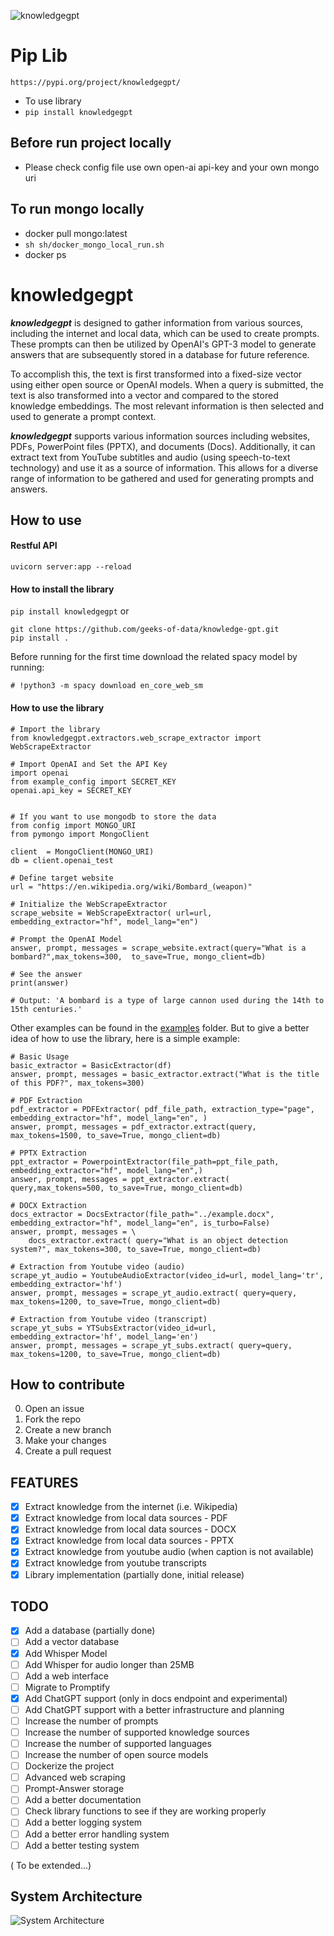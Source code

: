 <!-- Use the context of other files to complete here -->
![knowledgegpt](./public/logo.png)

# Pip Lib

`https://pypi.org/project/knowledgegpt/`

- To use library
- `pip install knowledgegpt`

## Before run project locally

- Please check config file use own open-ai api-key and your own mongo uri

## To run mongo locally

- docker pull mongo:latest
- `sh sh/docker_mongo_local_run.sh`
- docker ps

# knowledgegpt

***knowledgegpt*** is designed to gather information from various sources, including the internet and local data, which
can be used to create prompts. These prompts can then be utilized by OpenAI's GPT-3 model to generate answers that are
subsequently stored in a database for future reference.

To accomplish this, the text is first transformed into a fixed-size vector using either open source or OpenAI models.
When a query is submitted, the text is also transformed into a vector and compared to the stored knowledge embeddings.
The most relevant information is then selected and used to generate a prompt context.

***knowledgegpt*** supports various information sources including websites, PDFs, PowerPoint files (PPTX), and
documents (Docs). Additionally, it can extract text from YouTube subtitles and audio (using speech-to-text technology)
and use it as a source of information. This allows for a diverse range of information to be gathered and used for
generating prompts and answers.

## How to use

#### Restful API

```uvicorn server:app --reload```

#### How to install the library

```pip install knowledgegpt```
or

```
git clone https://github.com/geeks-of-data/knowledge-gpt.git
pip install .
```

Before running for the first time download the related spacy model by running:

```
# !python3 -m spacy download en_core_web_sm
```

#### How to use the library

```
# Import the library
from knowledgegpt.extractors.web_scrape_extractor import WebScrapeExtractor

# Import OpenAI and Set the API Key
import openai
from example_config import SECRET_KEY 
openai.api_key = SECRET_KEY


# If you want to use mongodb to store the data
from config import MONGO_URI
from pymongo import MongoClient

client  = MongoClient(MONGO_URI)
db = client.openai_test

# Define target website
url = "https://en.wikipedia.org/wiki/Bombard_(weapon)"

# Initialize the WebScrapeExtractor
scrape_website = WebScrapeExtractor( url=url, embedding_extractor="hf", model_lang="en")

# Prompt the OpenAI Model
answer, prompt, messages = scrape_website.extract(query="What is a bombard?",max_tokens=300,  to_save=True, mongo_client=db)

# See the answer
print(answer)

# Output: 'A bombard is a type of large cannon used during the 14th to 15th centuries.'

```

Other examples can be found in the [examples](./examples) folder.
But to give a better idea of how to use the library, here is a simple example:

```
# Basic Usage
basic_extractor = BasicExtractor(df)
answer, prompt, messages = basic_extractor.extract("What is the title of this PDF?", max_tokens=300)
```

```
# PDF Extraction
pdf_extractor = PDFExtractor( pdf_file_path, extraction_type="page", embedding_extractor="hf", model_lang="en", )
answer, prompt, messages = pdf_extractor.extract(query, max_tokens=1500, to_save=True, mongo_client=db)
```

```
# PPTX Extraction
ppt_extractor = PowerpointExtractor(file_path=ppt_file_path, embedding_extractor="hf", model_lang="en",)
answer, prompt, messages = ppt_extractor.extract( query,max_tokens=500, to_save=True, mongo_client=db)
```

```
# DOCX Extraction
docs_extractor = DocsExtractor(file_path="../example.docx", embedding_extractor="hf", model_lang="en", is_turbo=False)
answer, prompt, messages = \
    docs_extractor.extract( query="What is an object detection system?", max_tokens=300, to_save=True, mongo_client=db)
```

```
# Extraction from Youtube video (audio)
scrape_yt_audio = YoutubeAudioExtractor(video_id=url, model_lang='tr', embedding_extractor='hf')
answer, prompt, messages = scrape_yt_audio.extract( query=query, max_tokens=1200, to_save=True, mongo_client=db)

# Extraction from Youtube video (transcript)
scrape_yt_subs = YTSubsExtractor(video_id=url, embedding_extractor='hf', model_lang='en')
answer, prompt, messages = scrape_yt_subs.extract( query=query, max_tokens=1200, to_save=True, mongo_client=db)
```

## How to contribute

0. Open an issue
1. Fork the repo
2. Create a new branch
3. Make your changes
4. Create a pull request

## FEATURES

- [x] Extract knowledge from the internet (i.e. Wikipedia)
- [x] Extract knowledge from local data sources - PDF
- [x] Extract knowledge from local data sources - DOCX
- [x] Extract knowledge from local data sources - PPTX
- [x] Extract knowledge from youtube audio (when caption is not available)
- [x] Extract knowledge from youtube transcripts
- [x] Library implementation (partially done, initial release)

## TODO

- [x] Add a database (partially done)
- [ ] Add a vector database
- [x] Add Whisper Model
- [ ] Add Whisper for audio longer than 25MB
- [ ] Add a web interface
- [ ] Migrate to Promptify
- [x] Add ChatGPT support (only in docs endpoint and experimental)
- [ ] Add ChatGPT support with a better infrastructure and planning
- [ ] Increase the number of prompts
- [ ] Increase the number of supported knowledge sources
- [ ] Increase the number of supported languages
- [ ] Increase the number of open source models
- [ ] Dockerize the project
- [ ] Advanced web scraping
- [ ] Prompt-Answer storage
- [ ] Add a better documentation
- [ ] Check library functions to see if they are working properly
- [ ] Add a better logging system
- [ ] Add a better error handling system
- [ ] Add a better testing system

( To be extended...)

## System Architecture

![System Architecture](./public/Knowledge-ex.png)


